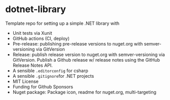 # dotnet-library

Template repo for setting up a simple .NET library with

- Unit tests via Xunit
- GitHub actions (CI, deploy)
- Pre-release: publishing pre-release versions to nuget.org with semver-versioning via GitVersion
- Release: publish release version to nuget.org with semver-versioning via GitVersion. Publish a Github release w/ release notes using the GitHub Release Notes API.
- A sensible `.editorconfig` for csharp
- A sensible `.gitignore`for .NET projects
- MIT License
- Funding for Github Sponsors
- Nuget package: Package icon, readme for nuget.org, multi-targeting

